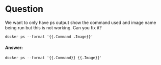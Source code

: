 # Question

We want to only have ps output show the command used and image name being run but this is not working.
Can you fix it?

    docker ps --format '{{.Command .Image}}'

#### Answer:

    docker ps --format '{{.Command}} {{.Image}}'

